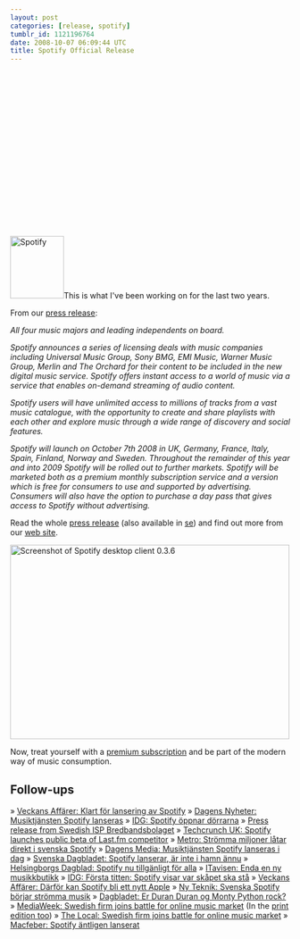 ```yaml
---
layout: post
categories: [release, spotify]
tumblr_id: 1121196764
date: 2008-10-07 06:09:44 UTC
title: Spotify Official Release
---
```


<object width="500" height="281"><param name="allowfullscreen" value="true" /><param name="allowscriptaccess" value="always" /><param name="movie" value="http://vimeo.com/moogaloop.swf?clip_id=1900024&amp;server=vimeo.com&amp;show_title=1&amp;show_byline=0&amp;show_portrait=0&amp;color=5dcd12&amp;fullscreen=1" /><embed src="http://vimeo.com/moogaloop.swf?clip_id=1900024&amp;server=vimeo.com&amp;show_title=1&amp;show_byline=0&amp;show_portrait=0&amp;color=5dcd12&amp;fullscreen=1" type="application/x-shockwave-flash" allowfullscreen="true" allowscriptaccess="always" width="500" height="281"></embed></object>

<a href="http://www.spotify.com/"><img src="/attachments/2008/10/spotify-logo-web-96x96-pos-tagline.png" alt="Spotify" width="96" height="112" class="size-full wp-image-796 alignright" /></a>This is what I've been working on for the last two years.

From our <a href="http://www.prnewswire.co.uk/cgi/news/release?id=238993">press release</a>:

<em>All four music majors and leading independents on board.</em>

<em>Spotify announces a series of licensing deals with music companies including Universal Music Group, Sony BMG, EMI Music, Warner Music Group, Merlin and The Orchard for their content to be included in the new digital music service. Spotify offers instant access to a world of music via a service that enables on-demand streaming of audio content.</em>

<em>Spotify users will have unlimited access to millions of tracks from a vast music catalogue, with the opportunity to create and share playlists with each other and explore music through a wide range of discovery and social features.</em>

<em>Spotify will launch on October 7th 2008 in UK, Germany, France, Italy, Spain, Finland, Norway and Sweden. Throughout the remainder of this year and into 2009 Spotify will be rolled out to further markets. Spotify will be marketed both as a premium monthly subscription service and a version which is free for consumers to use and supported by advertising. Consumers will also have the option to purchase a day pass that gives access to Spotify without advertising.</em>

Read the whole <a href="http://www.prnewswire.co.uk/cgi/news/release?id=238993">press release</a> (also available in <a href="http://www.prnewswire.co.uk/cgi/news/release?id=238983">se</a>) and find out more from our <a href="http://www.spotify.com/">web site</a>.
<!--more-->
<a href="http://www.spotify.com/"><img src="/attachments/2008/10/spotify-desktop-client-036.png" alt="Screenshot of Spotify desktop client 0.3.6" width="500" height="348" class="size-full wp-image-794" /></a>

Now, treat yourself with a <a href="http://www.spotify.com/en/products/premium/">premium subscription</a> and be part of the modern way of music consumption.

<h2>Follow-ups</h2>
» <a href="http://www.va.se/nyheter/2008/10/07/klart-for-lansering-av-spo/">Veckans Affärer: Klart för lansering av Spotify</a>
» <a href="http://www.dn.se/DNet/jsp/polopoly.jsp?d=2198&a=837126">Dagens Nyheter: Musiktjänsten Spotify lanseras</a>
» <a href="http://www.idg.se/17.108/2.1085/1.183941/spotify-oppnar-dorrarna">IDG: Spotify öppnar dörrarna</a>
» <a href="http://www.newsdesk.se/view/pressrelease/bredbandsbolaget-foerst-med-spotifys-premiumtjaenst-243324">Press release from Swedish ISP Bredbandsbolaget</a>
» <a href="http://uk.techcrunch.com/2008/10/07/spotify-launches-public-beta-of-lastfm-competitor/">Techcrunch UK: Spotify launches public beta of Last.fm competitor</a>
» <a href="http://www.metro.se/se/article/2008/10/07/10/0537-48/index.xml">Metro: Strömma miljoner låtar direkt i svenska Spotify</a>
» <a href="http://www.dagensmedia.se/mallar/dagensmedia_mall.asp?version=193276">Dagens Media: Musiktjänsten Spotify lanseras i dag</a>
» <a href="http://blogg.svd.se/webbochteknik?id=9653">Svenska Dagbladet: Spotify lanserar, är inte i hamn ännu</a>
» <a href="http://hd.se/it/2008/10/07/spotify-nu-tillgaenligt-foer-alla/">Helsingborgs Dagblad: Spotify nu tillgänligt för alla</a>
» <a href="http://www.itavisen.no/sak/789311/Enda_en_ny_musikkbutikk/">ITavisen: Enda en ny musikkbutikk</a>
» <a href="http://www.idg.se/2.1085/1.184000/forsta-titten-spotify-visar-var-skapet-ska-sta">IDG: Första titten: Spotify visar var skåpet ska stå</a>
» <a href="http://www.va.se/asikter/bloggar/natet/2008/10/07/darfor-kan-spotify-bli-det/">Veckans Affärer: Därför kan Spotify bli ett nytt Apple</a>
» <a href="http://www.nyteknik.se/nyheter/it_telekom/internet/article423895.ece">Ny Teknik: Svenska Spotify börjar strömma musik</a>
» <a href="http://www.dagbladet.no/kultur/2008/10/07/549488.html">Dagbladet: Er Duran Duran og Monty Python rock?</a>
» <a href="http://www.brandrepublic.com/MediaWeek/News/851655/Spotify-seals-deal-big-four-launches-Europe/">MediaWeek: Swedish firm joins battle for online music market</a> (In the <a href="http://hunch.se/stuff/spotify-mediaweek-081007.png">print edition too</a>)
» <a href="http://www.thelocal.se/14816/20081007/">The Local: Swedish firm joins battle for online music market</a>
» <a href="http://mac.feber.se/art/103116/spotify_ntligen_lanserat/">Macfeber: Spotify äntligen lanserat</a>
